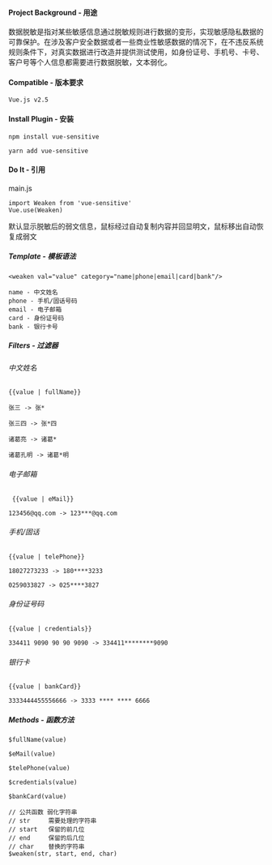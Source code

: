 #### Project Background - 用途

数据脱敏是指对某些敏感信息通过脱敏规则进行数据的变形，实现敏感隐私数据的可靠保护。在涉及客户安全数据或者一些商业性敏感数据的情况下，在不违反系统规则条件下，对真实数据进行改造并提供测试使用，如身份证号、手机号、卡号、客户号等个人信息都需要进行数据脱敏，文本弱化。

#### Compatible - 版本要求

```
Vue.js v2.5
```

#### Install Plugin - 安装

```
npm install vue-sensitive

yarn add vue-sensitive
```

#### Do It - 引用

main.js

```
import Weaken from 'vue-sensitive'
Vue.use(Weaken)
```

默认显示脱敏后的弱文信息，鼠标经过自动复制内容并回显明文，鼠标移出自动恢复成弱文

##### Template - 模板语法

```
<weaken val="value" category="name|phone|email|card|bank"/>

name - 中文姓名
phone - 手机/固话号码
email - 电子邮箱
card - 身份证号码
bank - 银行卡号
```

##### Filters - 过滤器

###### 中文姓名

```
{{value | fullName}}

张三 -> 张*

张三四 -> 张*四

诸葛亮 -> 诸葛*

诸葛孔明 -> 诸葛*明
```

###### 电子邮箱

```
 {{value | eMail}}

123456@qq.com -> 123***@qq.com
```

###### 手机/固话

```
{{value | telePhone}}

18027273233 -> 180****3233

0259033827 -> 025****3827
```

###### 身份证号码

```
{{value | credentials}}

334411 9090 90 90 9090 -> 334411********9090
```

###### 银行卡

```
{{value | bankCard}}

3333444455556666 -> 3333 **** **** 6666
```

##### Methods - 函数方法

```
$fullName(value)

$eMail(value)

$telePhone(value)

$credentials(value)

$bankCard(value)

// 公共函数 弱化字符串
// str     需要处理的字符串
// start   保留的前几位
// end     保留的后几位
// char    替换的字符串
$weaken(str, start, end, char)
```
